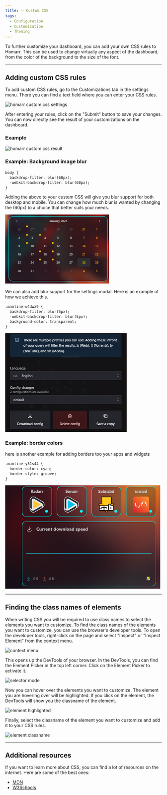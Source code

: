 ```yaml
---
title: ✨ Custom CSS
tags:
  - Configuration
  - Customization
  - Theming
---
```


To further customize your dashboard, you can add your own CSS rules to Homarr. This can be used to change virtually any aspect of the dashboard, from the color of the background to the size of the font.

---

## Adding custom CSS rules

To add custom CSS rules, go to the Customizations tab in the settings menu. There you can find a text field where you can enter your CSS rules.

![homarr custom css settings](./img/customizations-custom-css-setting.png)

After entering your rules, click on the "Submit" button to save your changes. You can now directly see the result of your customizations on the dashboard.

### Example

![homarr custom css result](./img/customizations-custom-css-result.png)

### Example: Background image blur

``` 
body {
  backdrop-filter: blur(60px);
  -webkit-backdrop-filter: blur(60px);
}
```
Adding the above to your custom CSS will give you blur support for both desktop and mobile. You can change how much blur is wanted by changing the (60px) to a choice that better suits your needs. 

![homarr custom css results](./img/customizations-custom-css-blur.png)

We can also add blur support for the settings modal. Here is an example of how we achieve this.

```
.mantine-w4dwz9 {
  backdrop-filter: blur(5px);
  -webkit-backdrop-filter: blur(5px);
  background-color: transparent;
}
```

![homarr custom css results](./img/customizations-css-blur-settings.png)

### Example: border colors

here is another example for adding borders too your apps and widgets

```
.mantine-y31s44 {
  border-color: cyan;
  border-style: groove;
}
```

![homarr custom css results](./img/customizations-css-border-color.png)


---

## Finding the class names of elements

When writing CSS you will be required to use class names to select the elements you want to customize. To find the class names of the elements you want to customize, you can use the browser's developer tools. To open the developer tools, right-click on the page and select "Inspect" or "Inspect Element" from the context menu.

![context menu](./img/customizations-custom-css-context-menu.png)

This opens up the DevTools of your browser. In the DevTools, you can find the Element Picker in the top left corner. Click on the Element Picker to activate it.

![selector mode](./img/customizations-custom-css-element-selector.png)

Now you can hover over the elements you want to customize. The element you are hovering over will be highlighted. If you click on the element, the DevTools will show you the classname of the element.

![element highlighted](./img/customizations-custom-css-element-highlight.png)

Finally, select the classname of the element you want to customize and add it to your CSS rules.

![element classname](./img/customizations-custom-css-classname.png)

---

## Additional resources

If you want to learn more about CSS, you can find a lot of resources on the internet. Here are some of the best ones:

- [MDN](https://developer.mozilla.org/en-US/docs/Learn/Getting_started_with_the_web/CSS_basics)
- [W3Schools](https://www.w3schools.com/css/)

